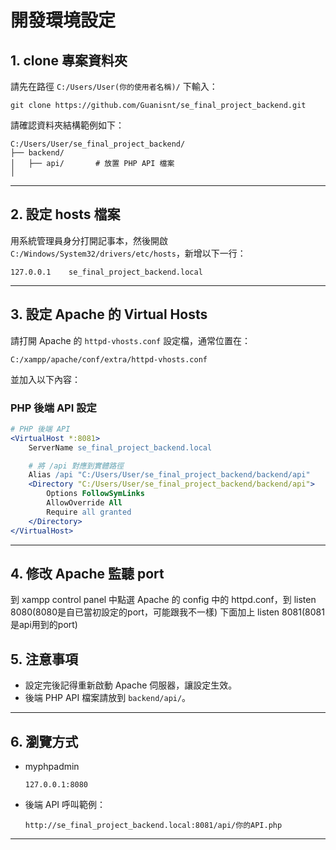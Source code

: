 # 開發環境設定

## 1. clone 專案資料夾

請先在路徑 `C:/Users/User(你的使用者名稱)/` 下輸入：

```
git clone https://github.com/Guanisnt/se_final_project_backend.git
```

請確認資料夾結構範例如下：

```
C:/Users/User/se_final_project_backend/
├── backend/
│   ├── api/       # 放置 PHP API 檔案
│
```

---

## 2. 設定 hosts 檔案

用系統管理員身分打開記事本，然後開啟 `C:/Windows/System32/drivers/etc/hosts`，新增以下一行：

```
127.0.0.1    se_final_project_backend.local
```

---

## 3. 設定 Apache 的 Virtual Hosts

請打開 Apache 的 `httpd-vhosts.conf` 設定檔，通常位置在：

```
C:/xampp/apache/conf/extra/httpd-vhosts.conf
```

並加入以下內容：

### PHP 後端 API 設定

```apache
# PHP 後端 API
<VirtualHost *:8081>
    ServerName se_final_project_backend.local

    # 將 /api 對應到實體路徑
    Alias /api "C:/Users/User/se_final_project_backend/backend/api"
    <Directory "C:/Users/User/se_final_project_backend/backend/api">
        Options FollowSymLinks
        AllowOverride All
        Require all granted
    </Directory>
</VirtualHost>
```

---

## 4. 修改 Apache 監聽 port
到 xampp control panel 中點選 Apache 的 config 中的 httpd.conf，到 listen 8080(8080是自已當初設定的port，可能跟我不一樣) 下面加上 listen 8081(8081是api用到的port)

## 5. 注意事項

- 設定完後記得重新啟動 Apache 伺服器，讓設定生效。
- 後端 PHP API 檔案請放到 `backend/api/`。

---

## 6. 瀏覽方式
- myphpadmin
  ```
  127.0.0.1:8080
  ```
- 後端 API 呼叫範例：
  ```
  http://se_final_project_backend.local:8081/api/你的API.php
  ```

---
